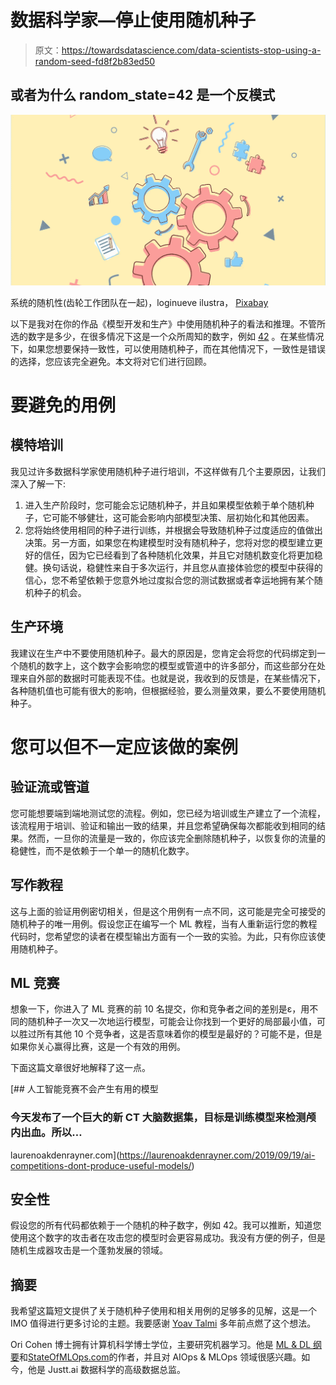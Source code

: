 # 数据科学家—停止使用随机种子

> 原文：<https://towardsdatascience.com/data-scientists-stop-using-a-random-seed-fd8f2b83ed50>

## 或者为什么 random_state=42 是一个反模式

![](img/2f60ef1eae84ec92158ace4568145e56.png)

系统的随机性(齿轮工作团队在一起)，loginueve ilustra， [Pixabay](https://pixabay.com/vectors/gears-work-team-together-5193383/)

以下是我对在你的作品《模型开发和生产》中使用随机种子的看法和推理。不管所选的数字是多少，在很多情况下这是一个众所周知的数字，例如 [42](https://en.wikipedia.org/wiki/42_(number)) 。在某些情况下，如果您想要保持一致性，可以使用随机种子，而在其他情况下，一致性是错误的选择，您应该完全避免。本文将对它们进行回顾。

# 要避免的用例

## 模特培训

我见过许多数据科学家使用随机种子进行培训，不这样做有几个主要原因，让我们深入了解一下:

1.  进入生产阶段时，您可能会忘记随机种子，并且如果模型依赖于单个随机种子，它可能不够健壮，这可能会影响内部模型决策、层初始化和其他因素。
2.  您将始终使用相同的种子进行训练，并根据会导致随机种子过度适应的值做出决策。另一方面，如果您在构建模型时没有随机种子，您将对您的模型建立更好的信任，因为它已经看到了各种随机化效果，并且它对随机数变化将更加稳健。换句话说，稳健性来自于多次运行，并且您从直接体验您的模型中获得的信心，您不希望依赖于您意外地过度拟合您的测试数据或者幸运地拥有某个随机种子的机会。

## 生产环境

我建议在生产中不要使用随机种子。最大的原因是，您肯定会将您的代码绑定到一个随机的数字上，这个数字会影响您的模型或管道中的许多部分，而这些部分在处理来自外部的数据时可能表现不佳。也就是说，我收到的反馈是，在某些情况下，各种随机值也可能有很大的影响，但根据经验，要么测量效果，要么不要使用随机种子。

# 您可以但不一定应该做的案例

## 验证流或管道

您可能想要端到端地测试您的流程。例如，您已经为培训或生产建立了一个流程，该流程用于培训、验证和输出一致的结果，并且您希望确保每次都能收到相同的结果。然而，一旦你的流量是一致的，你应该完全删除随机种子，以恢复你的流量的稳健性，而不是依赖于一个单一的随机化数字。

## 写作教程

这与上面的验证用例密切相关，但是这个用例有一点不同，这可能是完全可接受的随机种子的唯一用例。假设您正在编写一个 ML 教程，当有人重新运行您的教程代码时，您希望您的读者在模型输出方面有一个一致的实验。为此，只有你应该使用随机种子。

## ML 竞赛

想象一下，你进入了 ML 竞赛的前 10 名提交，你和竞争者之间的差别是ε，用不同的随机种子一次又一次地运行模型，可能会让你找到一个更好的局部最小值，可以胜过所有其他 10 个竞争者，这是否意味着你的模型是最好的？可能不是，但是如果你关心赢得比赛，这是一个有效的用例。

下面这篇文章很好地解释了这一点。

[](https://laurenoakdenrayner.com/2019/09/19/ai-competitions-dont-produce-useful-models/) [## 人工智能竞赛不会产生有用的模型

### 今天发布了一个巨大的新 CT 大脑数据集，目标是训练模型来检测颅内出血。所以…

laurenoakdenrayner.com](https://laurenoakdenrayner.com/2019/09/19/ai-competitions-dont-produce-useful-models/) 

## 安全性

假设您的所有代码都依赖于一个随机的种子数字，例如 42。我可以推断，知道您使用这个数字的攻击者在攻击您的模型时会更容易成功。我没有方便的例子，但是随机生成器攻击是一个蓬勃发展的领域。

## 摘要

我希望这篇短文提供了关于随机种子使用和相关用例的足够多的见解，这是一个 IMO 值得进行更多讨论的主题。我要感谢 [Yoav Talmi](https://www.linkedin.com/in/yoav-talmi-27787446/?originalSubdomain=il) 多年前点燃了这个想法。

Ori Cohen 博士拥有计算机科学博士学位，主要研究机器学习。他是 [ML & DL 纲要](https://book.mlcompendium.com/)和[StateOfMLOps.com](http://www.stateofmlops.com)的作者，并且对 AIOps & MLOps 领域很感兴趣。如今，他是 Justt.ai 数据科学的高级数据总监。